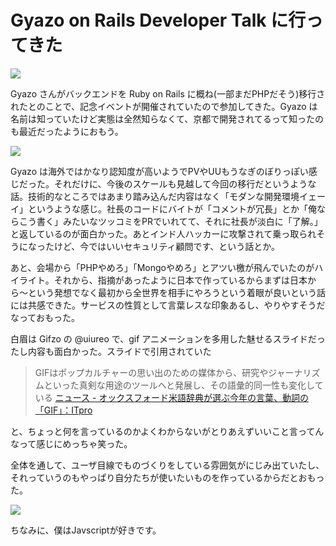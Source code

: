 # Gyazo on Rails Developer Talk に行ってきた

![](http://farm4.staticflickr.com/3668/12236808555_9c0741ec96_z.jpg)

Gyazo さんがバックエンドを Ruby on Rails に概ね(一部まだPHPだそう)移行されたとのことで、記念イベントが開催されていたので参加してきた。Gyazo は名前は知っていたけど実態は全然知らなくて、京都で開発されてるって知ったのも最近だったようにおもう。

![](http://farm6.staticflickr.com/5548/12237386596_638c184a1a_z.jpg)

Gyazo は海外ではかなり認知度が高いようでPVやUUもうなぎのぼりっぽい感じだった。それだけに、今後のスケールも見越して今回の移行だというような話。技術的なところではあまり踏み込んだ内容はなく「モダンな開発環境イェーイ」というような感じ。社長のコードにバイトが「コメントが冗長」とか「俺ならこう書く」みたいなツッコミをPRでいれてて、それに社長が淡白に「了解。」と返しているのが面白かった。あとインド人ハッカーに攻撃されて乗っ取られそうになったけど、今ではいいセキュリティ顧問です、という話とか。

あと、会場から「PHPやめろ」「Mongoやめろ」とアツい檄が飛んでいたのがハイライト。それから、指摘があったように日本で作っているからまずは日本から〜という発想でなく最初から全世界を相手にやろうという着眼が良いという話には共感できた。サービスの性質として言葉レスな印象あるし、やりやすそうだなっておもった。

白眉は Gifzo の @uiureo で、gif アニメーションを多用した魅せるスライドだったし内容も面白かった。スライドで引用されていた

> GIFはポップカルチャーの思い出のための媒体から、研究やジャーナリズムといった真剣な用途のツールへと発展し、その語彙的同一性も変化している
> [ニュース - オックスフォード米語辞典が選ぶ今年の言葉、動詞の「GIF」：ITpro](http://itpro.nikkeibp.co.jp/article/NEWS/20121114/437123/)

と、ちょっと何を言っているのかよくわからないがとりあえずいいこと言ってんなって感じにめっちゃ笑った。

全体を通して、ユーザ目線でものづくりをしている雰囲気がにじみ出ていたし、それっていうのもやっぱり自分たちが使いたいものを作っているからだとおもった。

![](http://farm8.staticflickr.com/7335/12237225954_aab1515f54_z.jpg)

ちなみに、僕はJavscriptが好きです。
